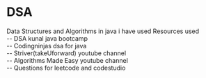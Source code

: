 # DSA
Data Structures and Algorithms in java i have used Resources used </br>
-- DSA kunal java bootcamp </br>
-- Codingninjas dsa for java</br>
-- Striver(takeUforward) youtube channel </br>
-- Algorithms Made Easy youtube channel</br>
-- Questions for leetcode and codestudio</br>